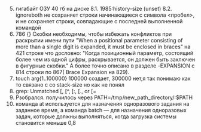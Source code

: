 5. гигабайт ОЗУ 40 гб на диске
8.1. 1985:history-size (unset)
8.2. ignoreboth не сохраняет строки начинающиеся с символа <пробел>, и не сохраняет строки, совпадающие с последней выполненной командой
9. 786 {} Скобки необходимы, чтобы избежать конфликтов при раскрытии имени пути
"When a positional parameter consisting of more than a single digit is expanded, it must be enclosed in braces"  на 421 строке
 что дословно:
"Когда позиционный параметр, состоящий более чем из одной цифры, раскрывается, он должен быть заключен в фигурные скобки."
А более точно описано в разделе -EXPANSION c 814 строки по 867( Brace Expansion на 829).
10. touch arg{1..100000} 100000 создает, 300000 нет,я так понимаю как то связано с со stack-size но как не понял
11. grep: Unmatched [, [^, [:, [., or [=
12. Рзобрался. получилось через PATH=/tmp/new_path_directory/:$PATH
13. команда at используется для назначения одноразового задания на заданное время, а команда batch — 
для назначения одноразовых задач, которые должны выполняться, когда загрузка системы становится меньше 0,8
